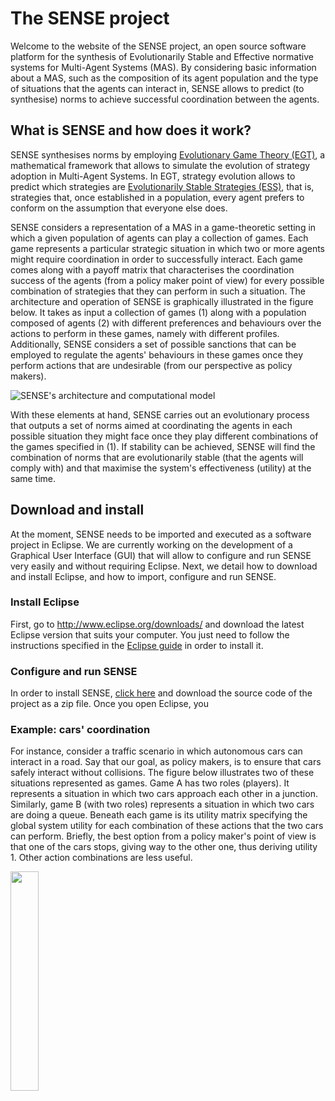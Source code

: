 # The SENSE project
Welcome to the website of the SENSE project, an open source software platform for the synthesis of Evolutionarily Stable and Effective normative systems for Multi-Agent Systems (MAS). By considering basic information about a MAS, such as the composition of its agent population and the type of situations that the agents can interact in, SENSE allows to predict (to synthesise) norms to achieve successful  coordination between the agents.   

## What is SENSE and how does it work?
SENSE synthesises norms by employing [Evolutionary Game Theory (EGT)](https://en.wikipedia.org/wiki/Evolutionary_game_theory), a mathematical framework that allows to simulate the evolution of strategy adoption in Multi-Agent Systems. In EGT, strategy evolution allows to predict which strategies are [Evolutionarily Stable Strategies (ESS)](https://en.wikipedia.org/wiki/Evolutionary_game_theory#The_evolutionarily_stable_strategy), that is, strategies that, once established in a population, every agent prefers to conform on the assumption that everyone else does. 

SENSE considers a representation of a MAS in a game-theoretic setting in which a given population of agents can play a collection of games. Each game represents a particular strategic situation in which two or more agents might require coordination in order to successfully interact. Each game comes along with a payoff matrix that characterises the coordination success of the agents (from a policy maker point of view) for every possible combination of strategies that they can perform in such a situation. The architecture and operation of SENSE is graphically illustrated in the figure below. It takes as input a collection of games (1) along with a population composed of agents (2) with different preferences and behaviours over the actions to perform in these games, namely with different profiles. Additionally, SENSE considers a set of possible sanctions that can be employed to regulate the agents' behaviours in these games once they perform actions that are undesirable (from our perspective as policy makers). 

![SENSE's architecture and computational model](https://github.com/NormSynthesis/SENSE/blob/master/sense_model.png)

With these elements at hand, SENSE carries out an evolutionary process that outputs a set of norms aimed at coordinating the agents in each possible situation they might face once they play different combinations of the games specified in (1). If stability can be achieved, SENSE will find the combination of norms that are evolutionarily stable (that the agents will comply with) and that maximise the system's effectiveness (utility) at the same time.

## Download and install

At the moment, SENSE needs to be imported and executed as a software project in Eclipse. We are currently working on the development of a Graphical User Interface (GUI) that will allow to configure and run SENSE very easily and without requiring Eclipse. Next, we detail how to download and install Eclipse, and how to import, configure and run SENSE. 

### Install Eclipse

First, go to http://www.eclipse.org/downloads/ and download the latest Eclipse version that suits your computer. You just need to follow the instructions specified in the [Eclipse guide](http://help.eclipse.org/oxygen/index.jsp?nav=%2F0) in order to install it. 

### Configure and run SENSE

In order to install SENSE, [click here](https://github.com/NormSynthesis/SENSE/zipball/master) and download the source code of the project as a zip file. Once you open Eclipse, you 

### Example: cars' coordination

For instance, consider a traffic scenario in which autonomous cars can interact in a road. Say that our goal, as policy makers, is to ensure that cars safely interact without collisions. The figure below illustrates two of these situations represented as games. Game A has two roles (players). It represents a situation in which two cars approach each other in a junction. Similarly, game B (with two roles) represents a situation in which two cars are doing a queue. Beneath each game is its utility matrix specifying the global system utility for each combination of these actions that the two cars can perform. Briefly, the best option from a policy maker's point of view is that one of the cars stops, giving way to the other one, thus deriving utility 1. Other action combinations are less useful. 

<img src="https://github.com/NormSynthesis/SENSE/blob/master/games.png" width="30%" align="middle">

